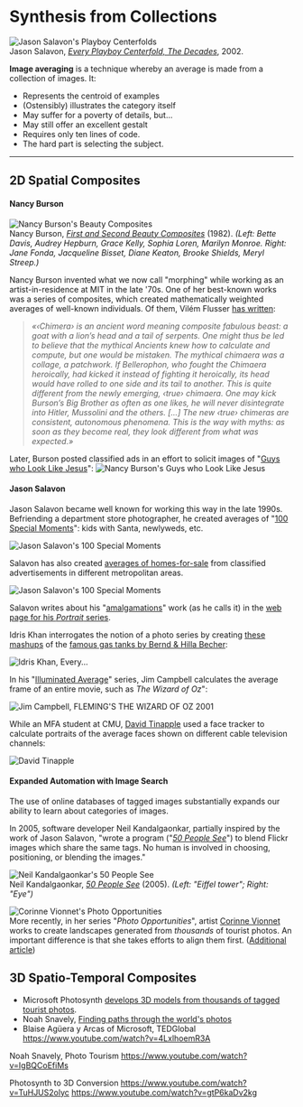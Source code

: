 # Synthesis from Collections

![Jason Salavon's Playboy Centerfolds](images/image-averaging/datavis_salavon_playboy.jpg)<br />
Jason Salavon, *[Every Playboy Centerfold, The Decades](http://salavon.com/work/EveryPlayboyCenterfoldDecades/)*, 2002.

**Image averaging** is a technique whereby an average is made from a collection of images. It: 

* Represents the centroid of examples
* (Ostensibly) illustrates the category itself
* May suffer for a poverty of details, but...
* May still offer an excellent gestalt
* Requires only ten lines of code. 
* The hard part is selecting the subject.

---

## 2D Spatial Composites 

#### Nancy Burson

![Nancy Burson's Beauty Composites](images/image-averaging/burson-beauty-composites.jpg)<br />
Nancy Burson, *[First and Second Beauty Composites](http://www.medienkunstnetz.de/works/first-and-second-beauty/)* (1982). *(Left: Bette Davis, Audrey Hepburn, Grace Kelly, Sophia Loren, Marilyn Monroe. Right: Jane Fonda, Jacqueline Bisset, Diane Keaton, Brooke Shields, Meryl Streep.)*

Nancy Burson invented what we now call "morphing" while working as an artist-in-residence at MIT in the late '70s. One of her best-known works was a series of composites, which created mathematically weighted averages of well-known individuals. Of them, Vilém Flusser [has written](http://www.medienkunstnetz.de/works/first-and-second-beauty/): 

> *«‹Chimera› is an ancient word meaning composite fabulous beast: a goat with a lion’s head and a tail of serpents. One might thus be led to believe that the mythical Ancients knew how to calculate and compute, but one would be mistaken. The mythical chimaera was a collage, a patchwork. If Bellerophon, who fought the Chimaera heroically, had kicked it instead of fighting it heroically, its head would have rolled to one side and its tail to another. This is quite different from the newly emerging, ‹true› chimaera. One may kick Burson’s Big Brother as often as one likes, he will never disintegrate into Hitler, Mussolini and the others. [...] 
The new ‹true› chimeras are consistent, autonomous phenomena. This is the way with myths: as soon as they become real, they look different from what was expected.»* 

Later, Burson posted classified ads in an effort to solicit images of "[Guys who Look Like Jesus](http://nancyburson.com/guys-who-look-like-jesuswomen-who-look-like-mary/)":
![Nancy Burson's Guys who Look Like Jesus](images/image-averaging/burson_jesus_guys.jpg)<br />

#### Jason Salavon

Jason Salavon became well known for working this way in the late 1990s. Befriending a department store photographer, he created averages of "[100 Special Moments](http://salavon.com/work/SpecialMoments/)": kids with Santa, newlyweds, etc. 

![Jason Salavon's 100 Special Moments](images/image-averaging/datavis_salavon_santa_wedding.jpg)<br />

Salavon has also created [averages of homes-for-sale](http://salavon.com/work/Homes/) from classified advertisements in different metropolitan areas. 

![Jason Salavon's 100 Special Moments](images/image-averaging/salavon-homes.jpg)<br />

Salavon writes about his "[amalgamations](http://salavon.com/work/category/amalgamations/)" work (as he calls it) in the [web page for his *Portrait* series](http://salavon.com/work/Portrait/). 

Idris Khan interrogates the notion of a photo series by creating [these mashups](http://www.saatchigallery.com/artists/idris_khan.htm) of the [famous gas tanks by Bernd & Hilla Becher](http://c4gallery.com/artist/database/bernd-hilla-becher/bernd-hilla-becher.html):

![Idris Khan, Every...](images/image-averaging/idris-khan-every.jpg)<br />

In his "[Illuminated Average](http://www.jimcampbell.tv/portfolio/still_image_works/illuminated_averages/index.html)" series, Jim Campbell calculates the average frame of an entire movie, such as *The Wizard of Oz*": 

![Jim Campbell, FLEMING'S THE WIZARD OF OZ 2001](images/image-averaging/jim-campbell-wizard-of-oz.jpg)<br />

While an MFA student at CMU, [David Tinapple](http://herbergerinstitute.asu.edu/faculty/selectone.php?ID=4832) used a face tracker to calculate portraits of the average faces shown on different cable television channels: 

![David Tinapple](images/image-averaging/tinapple-video-faces.jpg)<br />


#### Expanded Automation with Image Search

The use of online databases of tagged images substantially expands our ability to learn about categories of images. 

In 2005, software developer Neil Kandalgaonkar, partially inspired by the work of Jason Salavon, "wrote a program ("*[50 People See](http://neilk.net/blog/2005/03/15/50-people-see/)*") to blend Flickr images which share the same tags. No human is involved in choosing, positioning, or blending the images."

![Neil Kandalgaonkar's 50 People See](images/image-averaging/neil-kandalgaonkar-tagovision.jpg)<br />
Neil Kandalgaonkar, *[50 People See](http://neilk.net/blog/2005/03/15/50-people-see/)* (2005). *(Left: "Eiffel tower"; Right: "Eye")*

![Corinne Vionnet's Photo Opportunities](images/image-averaging/corinne-vionnet-photoopportunities.jpg)<br />
More recently, in her series "*Photo Opportunities*", artist [Corinne Vionnet](http://www.corinnevionnet.com/-photo-opportunities.html) works to create landscapes generated from *thousands* of tourist photos. An important difference is that she takes efforts to align them first. ([Additional article](http://petapixel.com/2013/10/23/photo-opportunities-interview-artist-corinne-vionnet/))

## 3D Spatio-Temporal Composites

* Microsoft Photosynth [develops 3D models from thousands of tagged tourist photos](http://phototour.cs.washington.edu/).
* Noah Snavely, [Finding paths through the world's photos](http://phototour.cs.washington.edu/findingpaths/)
* Blaise Agüera y Arcas of Microsoft, TEDGlobal https://www.youtube.com/watch?v=4LxlhoemR3A

Noah Snavely, Photo Tourism
https://www.youtube.com/watch?v=IgBQCoEfiMs

Photosynth to 3D Conversion
https://www.youtube.com/watch?v=TuHJUS2olyc
https://www.youtube.com/watch?v=gtP6kaDv2kg


